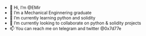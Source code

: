 - 👋 Hi, I’m @EMir
- 👀 I’m a Mechanical Enginnering graduate
- 🌱 I’m currently learning python and solidity
- 💞️ I’m currently looking to collaborate on python & solidity projects
- 📫 You can reach me on telegram and twitter @0x7d77e

<!---
monksenzu/monksenzu is a ✨ special ✨ repository because its `README.md` (this file) appears on your GitHub profile.
You can click the Preview link to take a look at your changes.
--->
